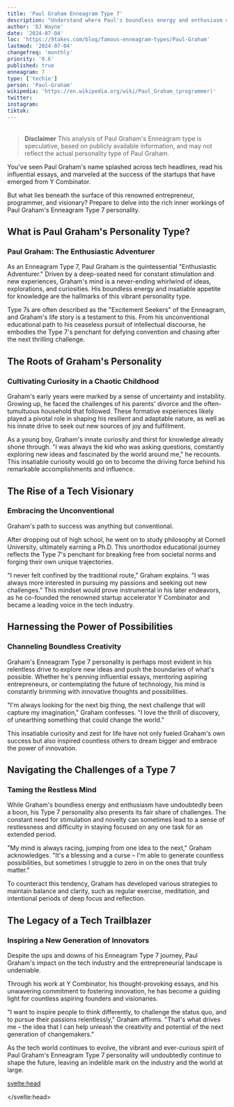 ```yaml
---
title: 'Paul Graham Enneagram Type 7'
description: "Understand where Paul's boundless energy and enthusiasm comes from and explore what is going behind his eyes"
author: 'DJ Wayne'
date: '2024-07-04'
loc: 'https://9takes.com/blog/famous-enneagram-types/Paul-Graham'
lastmod: '2024-07-04'
changefreq: 'monthly'
priority: '0.6'
published: true
enneagram: 7
type: ['techie']
person: 'Paul-Graham'
wikipedia: 'https://en.wikipedia.org/wiki/Paul_Graham_(programmer)'
twitter:
instagram:
tiktok:
---
```


<!-- graham paul
paul graham on lisp
photographer paul graham
ansi common lisp
paul graham linkedin
paul graham startup
paul graham yc
paul graham paintings
paul graham on writing
https://claude.ai/chat/f4188ad1-f53a-48bc-8c0d-6c17006ae68a

-->

<script>
	import  PopCard  from "../../../lib/components/atoms/PopCard.svelte";
</script>
<div
	style="display: flex;
    justify-content: center;
    margin: 1rem 0;
	"
>
	<PopCard
		image={`/types/7s/${'Paul-Graham'}.webp`}
		showIcon={false}
		enneagramType="7"
		displayText="Paul Graham"
		subtext=""
	/>
</div>

> **Disclaimer** This analysis of Paul Graham's Enneagram type is speculative, based on publicly available information, and may not reflect the actual personality type of Paul Graham.

<p class="firstLetter">You've seen Paul Graham's name splashed across tech headlines, read his influential essays, and marveled at the success of the startups that have emerged from Y Combinator. </p>

But what lies beneath the surface of this renowned entrepreneur, programmer, and visionary? Prepare to delve into the rich inner workings of Paul Graham's Enneagram Type 7 personality.

## What is Paul Graham's Personality Type?

### Paul Graham: The Enthusiastic Adventurer

As an Enneagram Type 7, Paul Graham is the quintessential "Enthusiastic Adventurer." Driven by a deep-seated need for constant stimulation and new experiences, Graham's mind is a never-ending whirlwind of ideas, explorations, and curiosities. His boundless energy and insatiable appetite for knowledge are the hallmarks of this vibrant personality type.

Type 7s are often described as the "Excitement Seekers" of the Enneagram, and Graham's life story is a testament to this. From his unconventional educational path to his ceaseless pursuit of intellectual discourse, he embodies the Type 7's penchant for defying convention and chasing after the next thrilling challenge.

## The Roots of Graham's Personality

### Cultivating Curiosity in a Chaotic Childhood

Graham's early years were marked by a sense of uncertainty and instability. Growing up, he faced the challenges of his parents' divorce and the often-tumultuous household that followed. These formative experiences likely played a pivotal role in shaping his resilient and adaptable nature, as well as his innate drive to seek out new sources of joy and fulfillment.

As a young boy, Graham's innate curiosity and thirst for knowledge already shone through. "I was always the kid who was asking questions, constantly exploring new ideas and fascinated by the world around me," he recounts. This insatiable curiosity would go on to become the driving force behind his remarkable accomplishments and influence.

## The Rise of a Tech Visionary

### Embracing the Unconventional

Graham's path to success was anything but conventional.

After dropping out of high school, he went on to study philosophy at Cornell University, ultimately earning a Ph.D. This unorthodox educational journey reflects the Type 7's penchant for breaking free from societal norms and forging their own unique trajectories.

"I never felt confined by the traditional route," Graham explains. "I was always more interested in pursuing my passions and seeking out new challenges." This mindset would prove instrumental in his later endeavors, as he co-founded the renowned startup accelerator Y Combinator and became a leading voice in the tech industry.

## Harnessing the Power of Possibilities

### Channeling Boundless Creativity

Graham's Enneagram Type 7 personality is perhaps most evident in his relentless drive to explore new ideas and push the boundaries of what's possible. Whether he's penning influential essays, mentoring aspiring entrepreneurs, or contemplating the future of technology, his mind is constantly brimming with innovative thoughts and possibilities.

"I'm always looking for the next big thing, the next challenge that will capture my imagination," Graham confesses. "I love the thrill of discovery, of unearthing something that could change the world."

This insatiable curiosity and zest for life have not only fueled Graham's own success but also inspired countless others to dream bigger and embrace the power of innovation.

## Navigating the Challenges of a Type 7

### Taming the Restless Mind

While Graham's boundless energy and enthusiasm have undoubtedly been a boon, his Type 7 personality also presents its fair share of challenges. The constant need for stimulation and novelty can sometimes lead to a sense of restlessness and difficulty in staying focused on any one task for an extended period.

"My mind is always racing, jumping from one idea to the next," Graham acknowledges. "It's a blessing and a curse – I'm able to generate countless possibilities, but sometimes I struggle to zero in on the ones that truly matter."

To counteract this tendency, Graham has developed various strategies to maintain balance and clarity, such as regular exercise, meditation, and intentional periods of deep focus and reflection.

## The Legacy of a Tech Trailblazer

### Inspiring a New Generation of Innovators

Despite the ups and downs of his Enneagram Type 7 journey, Paul Graham's impact on the tech industry and the entrepreneurial landscape is undeniable.

Through his work at Y Combinator, his thought-provoking essays, and his unwavering commitment to fostering innovation, he has become a guiding light for countless aspiring founders and visionaries.

"I want to inspire people to think differently, to challenge the status quo, and to pursue their passions relentlessly," Graham affirms. "That's what drives me – the idea that I can help unleash the creativity and potential of the next generation of changemakers."

As the tech world continues to evolve, the vibrant and ever-curious spirit of Paul Graham's Enneagram Type 7 personality will undoubtedly continue to shape the future, leaving an indelible mark on the industry and the world at large.

<svelte:head>

<script type="application/ld+json">
{
  "@context": "http://schema.org",
  "@graph": [
    {
      "@type": "Article",
      "articleBody": "You've seen Paul Graham's name splashed across tech headlines, read his influential essays, and marveled at the success of the startups that have emerged from Y Combinator. But what lies beneath the surface of this renowned entrepreneur, programmer, and visionary? Prepare to delve into the rich inner workings of Paul Graham's Enneagram Type 7 personality.\n\nAs an Enneagram Type 7, Paul Graham is the quintessential \"Enthusiastic Adventurer.\" Driven by a deep-seated need for constant stimulation and new experiences, Graham's mind is a never-ending whirlwind of ideas, explorations, and curiosities. His boundless energy and insatiable appetite for knowledge are the hallmarks of this vibrant personality type.\n\nGraham's early years were marked by a sense of uncertainty and instability. Growing up, he faced the challenges of his parents' divorce and the often-tumultuous household that followed. These formative experiences likely played a pivotal role in shaping his resilient and adaptable nature, as well as his innate drive to seek out new sources of joy and fulfillment.\n\nGraham's path to success was anything but conventional. After dropping out of high school, he went on to study philosophy at Cornell University, ultimately earning a Ph.D. This unorthodox educational journey reflects the Type 7's penchant for breaking free from societal norms and forging their own unique trajectories.\n\nGraham's Enneagram Type 7 personality is perhaps most evident in his relentless drive to explore new ideas and push the boundaries of what's possible. Whether he's penning influential essays, mentoring aspiring entrepreneurs, or contemplating the future of technology, his mind is constantly brimming with innovative thoughts and possibilities.\n\nWhile Graham's boundless energy and enthusiasm have undoubtedly been a boon, his Type 7 personality also presents its fair share of challenges. The constant need for stimulation and novelty can sometimes lead to a sense of restlessness and difficulty in staying focused on any one task for an extended period.\n\nDespite the ups and downs of his Enneagram Type 7 journey, Paul Graham's impact on the tech industry and the entrepreneurial landscape is undeniable. Through his work at Y Combinator, his thought-provoking essays, and his unwavering commitment to fostering innovation, he has become a guiding light for countless aspiring founders and visionaries.",
      "creator" : ["DJ Wayne"],
      "author": {
        "@type": "Person",
        "name": "DJ Wayne",
        "sameAs": ["https://www.instagram.com/djwayne3/", "https://www.youtube.com/@djwayne3", "https://www.linkedin.com/in/davidtwayne/", "https://twitter.com/djwayne3"
        ]
        },
      "dateModified": {
        "@type": "Date",
        "@value": "2024-07-04"
      },
      "datePublished": {
        "@type": "Date",
        "@value": "2024-07-04"
      },
      "description": "This blog post examines the Enneagram Type 7 personality of renowned entrepreneur and programmer Paul Graham, exploring his vibrant inner world, his unconventional path to success, and his impact on the tech industry.",
      "headline": "Unleashing the Boundless Energy of the Enneagram Type 7: Diving into Paul Graham's Vibrant Inner World",
      "image": {
        "@type": "ImageObject",
        "height": 900,
        "url": "https://9takes.com/blog/famous-enneagram-types/Paul-Graham.png",
        "width": 900
      },
      "mainEntityOfPage": {
        "@id": "https://9takes.com/types/7s/Paul-Graham.webp",
        "@type": "WebPage"
      },
      "mentions": {
        "@type": "Person",
        "name": "Paul Graham",
        "sameAs": ["https://en.wikipedia.org/wiki/Paul_Graham_(programmer)", "https://twitter.com/paulg", "https://www.ycombinator.com/"]
      },
      "publisher": {
        "@type": "Organization",
        "sameAs": ["https://www.instagram.com/9takesdotcom/", "https://twitter.com/9takesdotcom"],
        "logo": {
          "@type": "ImageObject",
          "url": "https://9takes.com/brand/darkRubix.png"
        },
        "name": "9takes"
      }
    },
    {
      "@type": "FAQPage",
      "mainEntity": [
        {
          "@type": "Question",
          "acceptedAnswer": {
            "@type": "Answer",
            "text": "Paul Graham is an Enneagram Type 7, also known as the \"Enthusiastic Adventurer.\" This personality type is characterized by a deep-seated need for constant stimulation and new experiences, which is evident in Graham's restless mind, boundless energy, and insatiable appetite for knowledge and exploration."
          },
          "name": "What is Paul Graham's personality type?"
        },
        {
          "@type": "Question",
          "acceptedAnswer": {
            "@type": "Answer",
            "text": "Enneagram Type 7s are often described as the \"Excitement Seekers\" of the Enneagram, and Graham's life story is a testament to this. His unconventional educational path, his ceaseless pursuit of intellectual discourse, and his relentless drive to explore new ideas and push the boundaries of what's possible are all hallmarks of the Type 7 personality."
          },
          "name": "What are the characteristics of an Enneagram Type 7?"
        },
        {
          "@type": "Question",
          "acceptedAnswer": {
            "@type": "Answer",
            "text": "Graham's early life was marked by a sense of uncertainty and instability, as he faced the challenges of his parents' divorce and a tumultuous household. These formative experiences likely played a role in shaping his resilient and adaptable nature, as well as his drive to seek out new sources of joy and fulfillment."
          },
          "name": "How did Paul Graham's childhood shape his personality?"
        },
        {
          "@type": "Question",
          "acceptedAnswer": {
            "@type": "Answer",
            "text": "While Graham's boundless energy and enthusiasm have been a boon, his Type 7 personality also presents its fair share of challenges. The constant need for stimulation and novelty can sometimes lead to a sense of restlessness and difficulty in staying focused on any one task for an extended period. To counteract this, Graham has developed strategies like exercise, meditation, and intentional periods of deep focus."
          },
          "name": "What are the challenges associated with Paul Graham's Enneagram Type 7 personality?"
        },
        {
          "@type": "Question",
          "acceptedAnswer": {
            "@type": "Answer",
            "text": "Despite the ups and downs of his Enneagram Type 7 journey, Paul Graham's impact on the tech industry and the entrepreneurial landscape is undeniable. Through his work at Y Combinator, his thought-provoking essays, and his unwavering commitment to fostering innovation, he has become a guiding light for countless aspiring founders and visionaries."
          },
          "name": "What is Paul Graham's legacy and impact?"
        }
      ]
    }
  ]
}
</script>

</svelte:head>

<style lang="scss">
</style>
